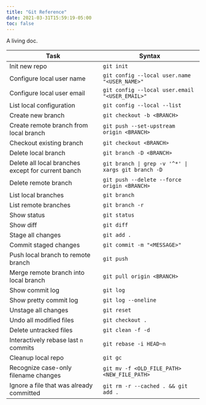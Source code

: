 ```yaml
---
title: "Git Reference"
date: 2021-03-31T15:59:19-05:00
toc: false
---
```


A living doc.

<!--more-->

<div class="table-responsive">
<table class="table">
<thead>

<tr>
<th>Task</th>
<th>Syntax</th>
</tr>

</thead>
<tbody>

<tr>
<td>Init new repo</td>
<td><code>git init</code></td>
</tr>

<tr>
<td>Configure local user name</td>
<td><code>git config --local user.name &quot;&lt;USER_NAME&gt;&quot;</code></td>
</tr>

<tr>
<td>Configure local user email</td>
<td><code>git config --local user.email &quot;&lt;USER_EMAIL&gt;&quot;</code></td>
</tr>

<tr>
<td>List local configuration</td>
<td><code>git config --local --list</code></td>
</tr>

<tr>
<td>Create new branch</td>
<td><code>git checkout -b &lt;BRANCH&gt;</code></td>
</tr>

<tr>
<td>Create remote branch from local branch</td>
<td><code>git push --set-upstream origin &lt;BRANCH&gt;</code></td>
</tr>

<tr>
<td>Checkout existing branch</td>
<td><code>git checkout &lt;BRANCH&gt;</code></td>
</tr>

<tr>
<td>Delete local branch</td>
<td><code>git branch -D &lt;BRANCH&gt;</code></td>
</tr>

<tr>
<td>Delete all local branches except for current banch</td>
<td><code>git branch | grep -v '^*' | xargs git branch -D</code></td>
</tr>

<tr>
<td>Delete remote branch</td>
<td><code>git push --delete --force origin &lt;BRANCH&gt;</code></td>
</tr>

<tr>
<td>List local branches</td>
<td><code>git branch</code></td>
</tr>

<tr>
<td>List remote branches</td>
<td><code>git branch -r</code></td>
</tr>

<tr>
<td>Show status</td>
<td><code>git status</code></td>
</tr>

<tr>
<td>Show diff</td>
<td><code>git diff</code></td>
</tr>

<tr>
<td>Stage all changes</td>
<td><code>git add .</code></td>
</tr>

<tr>
<td>Commit staged changes</td>
<td><code>git commit -m &quot;&lt;MESSAGE&gt;&quot;</code></td>
</tr>

<tr>
<td>Push local branch to remote branch</td>
<td><code>git push</code></td>
</tr>

<tr>
<td>Merge remote branch into local branch</td>
<td><code>git pull origin &lt;BRANCH&gt;</code></td>
</tr>

<tr>
<td>Show commit log</td>
<td><code>git log</code></td>
</tr>

<tr>
<td>Show pretty commit log</td>
<td><code>git log --oneline</code></td>
</tr>

<tr>
<td>Unstage all changes</td>
<td><code>git reset</code></td>
</tr>

<tr>
<td>Undo all modified files</td>
<td><code>git checkout .</code></td>
</tr>

<tr>
<td>Delete untracked files</td>
<td><code>git clean -f -d</code></td>
</tr>

<tr>
<td>Interactively rebase last <code>n</code> commits</td>
<td><code>git rebase -i HEAD~n</code></td>
</tr>

<tr>
<td>Cleanup local repo</td>
<td><code>git gc</code></td>
</tr>

<tr>
<td>Recognize case-only filename changes</td>
<td><code>git mv -f &lt;OLD_FILE_PATH&gt; &lt;NEW_FILE_PATH&gt;</code></td>
</tr>

<tr>
<td>Ignore a file that was already committed</td>
<td><code>git rm -r --cached . && git add .</code></td>
</tr>

</tbody>
</table>
</div>
